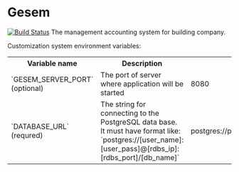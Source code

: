 # Gesem
[![Build Status](https://travis-ci.org/GFalcon-UA/Gesem.svg?branch=master)](https://travis-ci.org/GFalcon-UA/Gesem)
The management accounting system for building company.

Customization system environment variables:
<table>
<tr>
<th>Variable name</th>
<th>Description</th>
<th>Example</th>
</tr>
<tr>
<td>`GESEM_SERVER_PORT` (optional)</td>
<td>The port of server where application will be started</td>
<td>8080</td>
</tr>
<tr>
<td>`DATABASE_URL` (requred)</td>
<td>The string for connecting to the PostgreSQL data base.<br/> It must have format like:<br/> `postgres://[user_name]:[user_pass]@[rdbs_ip]:[rdbs_port]/[db_name]`</td>
<td>postgres://postgres:postgres@localhost:5432/gesem</td>
</tr>
</table>


